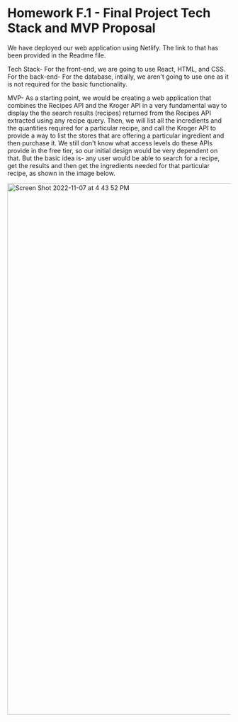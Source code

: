 # Homework F.1 - Final Project Tech Stack and MVP Proposal

We have deployed our web application using Netlify. The link to that has been provided in the Readme file.

Tech Stack- For the front-end, we are going to use React, HTML, and CSS. For the back-end- For the database, intially, we aren't going to use one as it is not required for the basic functionality.

MVP- As a starting point, we would be creating a web application that combines the Recipes API and the Kroger API in a very fundamental way to display the the search results (recipes) returned from the Recipes API extracted using any recipe query. Then, we will list all the incredients and the quantities required for a particular recipe, and call the Kroger API to provide a way to list the stores that are offering a particular ingredient and then purchase it. We still don't know what access levels do these APIs provide in the free tier, so our initial design would be very dependent on that. But the basic idea is- any user would be able to search for a recipe, get the results and then get the ingredients needed for that particular recipe, as shown in the image below.

<img width="1199" alt="Screen Shot 2022-11-07 at 4 43 52 PM" src="https://user-images.githubusercontent.com/97759670/200431187-7f902b76-95ce-4dc8-b8f7-1ffca3e85ecd.png">
